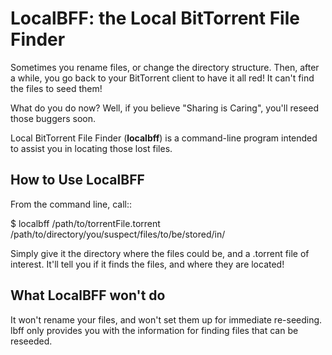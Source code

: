 LocalBFF: the Local BitTorrent File Finder
==========================================

Sometimes you rename files, or change the directory structure. Then, after a while, you go back to your BitTorrent client to have it all red! It can't find the files to seed them!

What do you do now? Well, if you believe "Sharing is Caring", you'll reseed those buggers soon.

Local BitTorrent File Finder (**localbff**) is a command-line program intended to assist you in locating those lost files.

How to Use LocalBFF
-------------------

From the command line, call::

  $ localbff /path/to/torrentFile.torrent /path/to/directory/you/suspect/files/to/be/stored/in/

Simply give it the directory where the files could be, and a .torrent file of interest. It'll tell you if it finds the files, and where they are located!

What LocalBFF won't do
----------------------

It won't rename your files, and won't set them up for immediate re-seeding. lbff only provides you with the information for finding files that can be reseeded.
